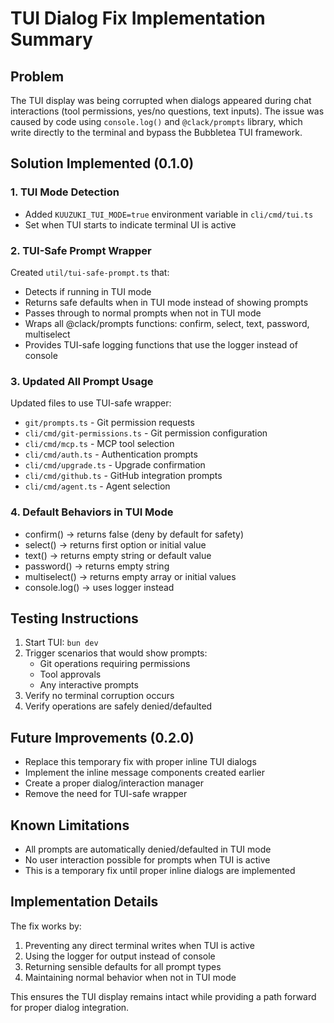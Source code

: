 # TUI Dialog Fix Implementation Summary

## Problem
The TUI display was being corrupted when dialogs appeared during chat interactions (tool permissions, yes/no questions, text inputs). The issue was caused by code using `console.log()` and `@clack/prompts` library, which write directly to the terminal and bypass the Bubbletea TUI framework.

## Solution Implemented (0.1.0)

### 1. TUI Mode Detection
- Added `KUUZUKI_TUI_MODE=true` environment variable in `cli/cmd/tui.ts`
- Set when TUI starts to indicate terminal UI is active

### 2. TUI-Safe Prompt Wrapper
Created `util/tui-safe-prompt.ts` that:
- Detects if running in TUI mode
- Returns safe defaults when in TUI mode instead of showing prompts
- Passes through to normal prompts when not in TUI mode
- Wraps all @clack/prompts functions: confirm, select, text, password, multiselect
- Provides TUI-safe logging functions that use the logger instead of console

### 3. Updated All Prompt Usage
Updated files to use TUI-safe wrapper:
- `git/prompts.ts` - Git permission requests
- `cli/cmd/git-permissions.ts` - Git permission configuration  
- `cli/cmd/mcp.ts` - MCP tool selection
- `cli/cmd/auth.ts` - Authentication prompts
- `cli/cmd/upgrade.ts` - Upgrade confirmation
- `cli/cmd/github.ts` - GitHub integration prompts
- `cli/cmd/agent.ts` - Agent selection

### 4. Default Behaviors in TUI Mode
- confirm() → returns false (deny by default for safety)
- select() → returns first option or initial value
- text() → returns empty string or default value
- password() → returns empty string
- multiselect() → returns empty array or initial values
- console.log() → uses logger instead

## Testing Instructions
1. Start TUI: `bun dev`
2. Trigger scenarios that would show prompts:
   - Git operations requiring permissions
   - Tool approvals
   - Any interactive prompts
3. Verify no terminal corruption occurs
4. Verify operations are safely denied/defaulted

## Future Improvements (0.2.0)
- Replace this temporary fix with proper inline TUI dialogs
- Implement the inline message components created earlier
- Create a proper dialog/interaction manager
- Remove the need for TUI-safe wrapper

## Known Limitations
- All prompts are automatically denied/defaulted in TUI mode
- No user interaction possible for prompts when TUI is active
- This is a temporary fix until proper inline dialogs are implemented

## Implementation Details
The fix works by:
1. Preventing any direct terminal writes when TUI is active
2. Using the logger for output instead of console
3. Returning sensible defaults for all prompt types
4. Maintaining normal behavior when not in TUI mode

This ensures the TUI display remains intact while providing a path forward for proper dialog integration.